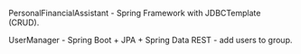 PersonalFinancialAssistant - Spring Framework with JDBCTemplate (CRUD).

UserManager - Spring Boot + JPA + Spring Data REST - add users to group.
